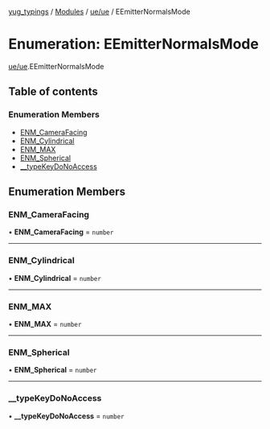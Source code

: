 [yug_typings](../README.md) / [Modules](../modules.md) / [ue/ue](../modules/ue_ue.md) / EEmitterNormalsMode

# Enumeration: EEmitterNormalsMode

[ue/ue](../modules/ue_ue.md).EEmitterNormalsMode

## Table of contents

### Enumeration Members

- [ENM\_CameraFacing](ue_ue.EEmitterNormalsMode.md#enm_camerafacing)
- [ENM\_Cylindrical](ue_ue.EEmitterNormalsMode.md#enm_cylindrical)
- [ENM\_MAX](ue_ue.EEmitterNormalsMode.md#enm_max)
- [ENM\_Spherical](ue_ue.EEmitterNormalsMode.md#enm_spherical)
- [\_\_typeKeyDoNoAccess](ue_ue.EEmitterNormalsMode.md#__typekeydonoaccess)

## Enumeration Members

### ENM\_CameraFacing

• **ENM\_CameraFacing** = `number`

___

### ENM\_Cylindrical

• **ENM\_Cylindrical** = `number`

___

### ENM\_MAX

• **ENM\_MAX** = `number`

___

### ENM\_Spherical

• **ENM\_Spherical** = `number`

___

### \_\_typeKeyDoNoAccess

• **\_\_typeKeyDoNoAccess** = `number`
